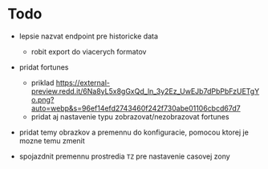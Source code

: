 # Todo

* lepsie nazvat endpoint pre historicke data
  * robit export do viacerych formatov

* pridat fortunes
   * priklad https://external-preview.redd.it/6Na8yL5x8gGxQd_ln_3y2Ez_UwEJb7dPbPbFzUETgYo.png?auto=webp&s=96ef14efd2743460f242f730abe01106cbcd67d7
   * pridat aj nastavenie typu zobrazovat/nezobrazovat fortunes

* pridat temy obrazkov a premennu do konfiguracie, pomocou ktorej je mozne temu zmenit

* spojazdnit premennu prostredia `TZ` pre nastavenie casovej zony
